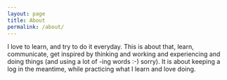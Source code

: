 ```yaml
---
layout: page
title: About
permalink: /about/
---
```


I love to learn, and try to do it everyday. This is about that, learn, communicate, get inspired by thinking and working and experiencing and doing things (and using a lot of -ing words :-) sorry). It is about keeping a log in the meantime, while practicing what I learn and love doing.
